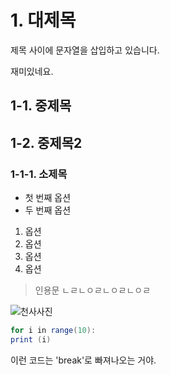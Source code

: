 # 1. 대제목

제목 사이에 문자열을 삽입하고 있습니다. 

재미있네요.

## 1-1. 중제목

## 1-2. 중제목2

### 1-1-1. 소제목

- 첫 번째 옵션
- 두 번째 옵션

1. 옵션
1. 옵션
1. 옵션
1. 옵션

>인용문
> ㄴㄹㄴㅇㄹㄴㅇㄹㄴㅇㄹ
> 

![천사사진](https://pbs.twimg.com/media/CTckP-qUwAA8-eC.jpg)

```java
for i in range(10):
print (i)
```

이런 코드는 'break'로 빠져나오는 거야. 
